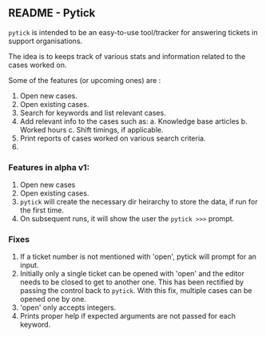 ## README - Pytick 

`pytick` is intended to be an easy-to-use tool/tracker for answering tickets in support organisations. 

The idea is to keeps track of various stats and information related to the cases worked on. 

Some of the features (or upcoming ones) are :

1. Open new cases.
2. Open existing cases.
3. Search for keywords and list relevant cases.
4. Add relevant info to the cases such as:
	a. Knowledge base articles
	b. Worked hours
	c. Shift timings, if applicable.
5. Print reports of cases worked on various search criteria.
6. <Several other ideas that can come up>


### Features in alpha v1:

1. Open new cases
2. Open existing cases.
3. `pytick` will create the necessary dir heirarchy to store the data, if run for the first time.
4. On subsequent runs, it will show the user the `pytick >>>` prompt.

### Fixes 

1. If a ticket number is not mentioned with 'open', pytick will prompt for an input.
2. Initially only a single ticket can be opened with 'open' and the editor needs to be closed to get to another one. This has been rectified by passing the control back to `pytick`. With this fix, multiple cases can be opened one by one.
3. 'open' only accepts integers.
4. Prints proper help if expected arguments are not passed for each keyword.

